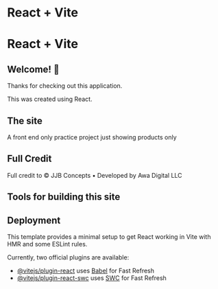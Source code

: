 # React + Vite

# React + Vite

## Welcome! 👋

Thanks for checking out this application.

This was created using React.

## The site

A front end only practice project just showing products only


## Full Credit

Full credit to © JJB Concepts • Developed by Awa Digital LLC

## Tools for building this site

## Deployment 

This template provides a minimal setup to get React working in Vite with HMR and some ESLint rules.

Currently, two official plugins are available:

- [@vitejs/plugin-react](https://github.com/vitejs/vite-plugin-react/blob/main/packages/plugin-react/README.md) uses [Babel](https://babeljs.io/) for Fast Refresh
- [@vitejs/plugin-react-swc](https://github.com/vitejs/vite-plugin-react-swc) uses [SWC](https://swc.rs/) for Fast Refresh
